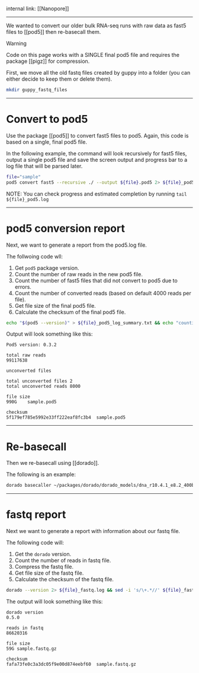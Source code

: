 internal link: [[Nanopore]]

---

We wanted to convert our older bulk RNA-seq runs with raw data as fast5 files to [[pod5]] then re-basecall them. 

> [!warning] 
> Code on this page works with a SINGLE final pod5 file and requires the package [[pigz]] for compression.

First, we move all the old fastq files created by guppy into a folder (you can either decide to keep them or delete them).
```bash
mkdir guppy_fastq_files
```

---

# Convert to pod5

Use the package [[pod5]] to convert fast5 files to pod5. Again, this code is based on a single, final pod5 file.

In the following example, the command will look recursively for fast5 files, output a single pod5 file and save the screen output and progress bar to a log file that will be parsed later.

```bash
file="sample"
pod5 convert fast5 --recursive ./ --output ${file}.pod5 2> ${file}_pod5.log 
```

NOTE: You can check progress and estimated completion by running `tail ${file}_pod5.log`

---

# pod5 conversion report

Next, we want to generate a report from the pod5.log file.

The follwoing code wll:
1. Get `pod5` package version.
2. Count the number of raw reads in the new pod5 file.
3. Count the number of fast5 files that did not convert to pod5 due to errors.
4. Count the number of converted reads (based on default 4000 reads per file).
5. Get file size of the final pod5 file.
6. Calculate the checksum of the final pod5 file.

```bash
echo "$(pod5 --version)" > ${file}_pod5_log_summary.txt && echo "counting raw reads" && echo -e "\ntotal raw reads" >> ${file}_pod5_log_summary.txt && echo "$(pod5 view ${file}.pod5 | grep -v read_id | wc -l)" >> ${file}_pod5_log_summary.txt && echo "counting errors" && echo -e "\nunconverted files" >> ${file}_pod5_log_summary.txt && grep -o 'ERROR:pod5:Encountered an exception in .*' ${file}_pod5.log | awk '{print $5}' | rev | cut -d'/' -f1 | rev >> ${file}_pod5_log_summary.txt && echo "total unconverted files $(grep fast5 ${file}_pod5_log_summary.txt | wc -l)" >> ${file}_pod5_log_summary.txt && echo "total unconverted reads $(expr $(grep fast5 ${file}_pod5_log_summary.txt | wc -l) \* 4000)" >> ${file}_pod5_log_summary.txt && echo "checking file size" && echo -e "\nfile size" >> ${file}_pod5_log_summary.txt && echo "$(du -sh ${file}.pod5)" >> ${file}_pod5_log_summary.txt && echo "creating checksum" && echo -e "\nchecksum" >> ${file}_pod5_log_summary.txt && md5sum ${file}.pod5 >> ${file}_pod5_log_summary.txt
```

Output will look something like this:

```
Pod5 version: 0.3.2

total raw reads
99117638

unconverted files

total unconverted files 2
total unconverted reads 8000

file size
990G	sample.pod5

checksum
5f179ef785e5992e33ff222eaf8fc3b4  sample.pod5
```

---

# Re-basecall

Then we re-basecall using [[dorado]].

The following is an example:
```bash
dorado basecaller ~/packages/dorado/dorado_models/dna_r10.4.1_e8.2_400bps_sup@v4.1.0 ${file}.pod5 --device "cuda:0" --min-qscore 10 --emit-fastq > ${file}.fastq
```

---

# fastq report

Next we want to generate a report with information about our fastq file.

The following code will:
1. Get the `dorado` version. 
2. Count the number of reads in fastq file.
3. Compress the fastq file. 
4. Get file size of the fastq file.
5. Calculate the checksum of the fastq file. 

```bash
dorado --version 2> ${file}_fastq.log && sed -i 's/\+.*//' ${file}_fastq.log && echo -e "dorado version\n$(cat ${file}_fastq.log)" > ${file}_fastq.log && echo "counting reads in fastq" && echo -e "\nreads in fastq" >> ${file}_fastq.log && echo $(cat ${file}.fastq|wc -l)/4|bc >> ${file}_fastq.log && echo "compressing fastq" && pigz -p 12 ${file}.fastq && echo "checking file size" && echo -e "\nfile size" >> ${file}_fastq.log && echo "$(du -sh ${file}.fastq.gz)" >> ${file}_fastq.log && echo "creating checksum" && echo -e "\nchecksum" >> ${file}_fastq.log && md5sum ${file}.fastq.gz >> ${file}_fastq.log
```

The output will look something like this:
```
dorado version
0.5.0

reads in fastq
86620316

file size
59G	sample.fastq.gz

checksum
fafa73fe0c3a3dc05f9e00d874eebf60  sample.fastq.gz
```